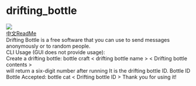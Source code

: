 # drifting_bottle
![](https://img.shields.io/badge/license-MIT%20License-green)  
[中文ReadMe](readme_cn.md)  
Drifting Bottle is a free software that you can use to send messages anonymously or to random people.   
CLI Usage (GUI does not provide usage):  
Create a drifting bottle: bottle craft < drifting bottle name > < Drifting bottle contents >  
will return a six-digit number after running It is the drifting bottle ID.
Bottle ID Bottle Accepted: bottle cat < Drifting bottle ID >
Thank you for using it!
